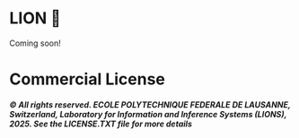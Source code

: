 # LION 🦁


Coming soon!


# Commercial License


##### © All rights reserved. ECOLE POLYTECHNIQUE FEDERALE DE LAUSANNE, Switzerland, Laboratory for Information and Inference Systems (LIONS), 2025. See the LICENSE.TXT file for more details

